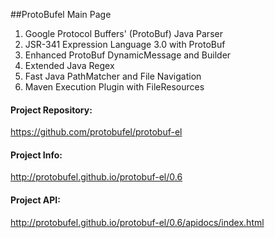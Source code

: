 ##ProtoBufel Main Page

1. Google Protocol Buffers' (ProtoBuf) Java Parser
2. JSR-341 Expression Language 3.0 with ProtoBuf
3. Enhanced ProtoBuf DynamicMessage and Builder
4. Extended Java Regex
5. Fast Java PathMatcher and File Navigation
6. Maven  Execution Plugin with FileResources

#### Project Repository:
https://github.com/protobufel/protobuf-el

#### Project Info:
http://protobufel.github.io/protobuf-el/0.6

#### Project API:
http://protobufel.github.io/protobuf-el/0.6/apidocs/index.html
